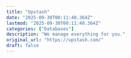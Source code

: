 ```yaml
---
title: "Upstash"
date: "2025-09-30T00:11:40.364Z"
lastmod: "2025-09-30T00:11:40.364Z"
categories: ["Databases"]
description: "We manage everything for you."
original_url: "https://upstash.com/"
draft: false
---
```


